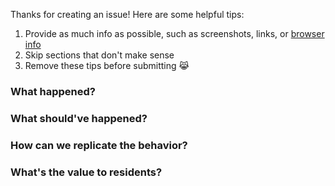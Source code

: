 Thanks for creating an issue! Here are some helpful tips:
1. Provide as much info as possible, such as screenshots, links, or [browser info](https://www.whatismybrowser.com/)
2. Skip sections that don't make sense
100. Remove these tips before submitting :joy_cat:

### What happened?

### What should've happened?

### How can we replicate the behavior?

### What's the value to residents?
